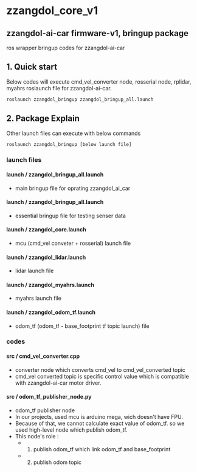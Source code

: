 # zzangdol_core_v1 
## zzangdol-ai-car firmware-v1, bringup package
ros wrapper bringup codes for zzangdol-ai-car

## 1. Quick start

Below codes will execute cmd_vel_converter node, rosserial node,
rplidar, myahrs roslaunch file for zzangdol-ai-car.


```bash
roslaunch zzangdol_bringup zzangdol_bringup_all.launch
```

## 2. Package Explain

Other launch files can execute with below commands

```bash
roslaunch zzangdol_bringup [below launch file]
```

### launch files

#### launch / zzangdol_bringup_all.launch

- main bringup file for oprating zzangdol_ai_car

#### launch / zzangdol_bringup_all.launch

- essential bringup file for testing senser data

#### launch / zzangdol_core.launch

- mcu (cmd_vel conveter + rosserial) launch file

#### launch / zzangdol_lidar.launch

- lidar launch file

#### launch / zzangdol_myahrs.launch

- myahrs launch file

#### launch / zzangdol_odom_tf.launch

- odom_tf (odom_tf - base_footprint tf topic launch) file

### codes

#### src / cmd_vel_converter.cpp

- converter node which converts cmd_vel to cmd_vel_converted topic
- cmd_vel converted topic is specific control value which is compatible with zzangdol-ai-car motor driver.

#### src / odom_tf_publisher_node.py

- odom_tf publisher node
- In our projects, used mcu is arduino mega, wich doesn't have FPU.
- Because of that, we cannot calculate exact value of odom_tf. so we used high-level node which publish odom_tf.
- This node's role :
  - 1. publish odom_tf which link odom_tf and base_footprint
  - 2. publish odom topic
